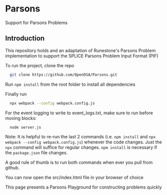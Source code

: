 # Parsons
Support for Parsons Problems

## Introduction

This repository holds and an adaptation of Runestone's Parsons Problem implementation to support the SPLICE Parsons Problem Input Format (PIF)

To run the project, clone the repo

```bash
  git clone https://github.com/OpenDSA/Parsons.git
```

Run `npm install` from the root folder to install all dependencies 

Finally run 
```bash
  npx webpack --config webpack.config.js
```

For the event logging to write to event_logs.txt, make sure to run before moving blocks:

```bash
  node server.js
```

Note: It is helpful to re-run the last 2 commands (i.e. `npm install` and `npx webpack --config webpack.config.js`) whenever the code changes.
Just the `npx` command will suffice for regular changes. `npm install` is necessary if the `package.json` file changes.

A good rule of thumb is to run both commands when ever you pull from github.

You can now open the src/index.html file in your browser of choice

This page presents a Parsons Playground for constructing problems quickly